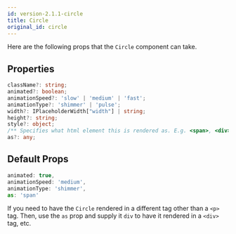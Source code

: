 ```yaml
---
id: version-2.1.1-circle
title: Circle
original_id: circle
---
```


Here are the following props that the `Circle` component can take.

##  Properties

```typescript
className?: string;
animated?: boolean;
animationSpeed?: 'slow' | 'medium' | 'fast';
animationType?: 'shimmer' | 'pulse';
width?: IPlaceholderWidth["width"] | string;
height?: string;
style?: object;
/** Specifies what html element this is rendered as. E.g. <span>, <div>, etc. */
as?: any;
```

## Default Props

```jsx
animated: true,
animationSpeed: 'medium',
animationType: 'shimmer',
as: 'span'
```

If you need to have the `Circle` rendered in a different tag other than a `<p>` tag.
Then, use the `as` prop and supply it `div` to have it rendered in a `<div>` tag, etc.

